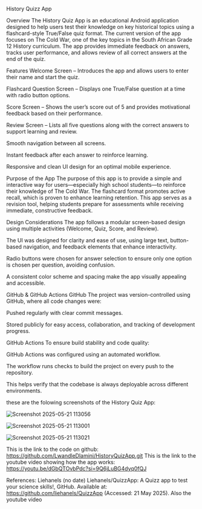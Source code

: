 History Quizz App

 Overview
The History Quiz App is an educational Android application designed to help users test their knowledge on key historical topics using a flashcard-style True/False quiz format. 
The current version of the app focuses on The Cold War, one of the key topics in the South African Grade 12 History curriculum.
The app provides immediate feedback on answers, tracks user performance, and allows review of all correct answers at the end of the quiz.

Features
 Welcome Screen – Introduces the app and allows users to enter their name and start the quiz.

 Flashcard Question Screen – Displays one True/False question at a time with radio button options.

 Score Screen – Shows the user’s score out of 5 and provides motivational feedback based on their performance.

 Review Screen – Lists all five questions along with the correct answers to support learning and review.

 Smooth navigation between all screens.

 Instant feedback after each answer to reinforce learning.

 Responsive and clean UI design for an optimal mobile experience.

 Purpose of the App
The purpose of this app is to provide a simple and interactive way for users—especially high school students—to reinforce their knowledge of The Cold War.
The flashcard format promotes active recall, which is proven to enhance learning retention.
This app serves as a revision tool, helping students prepare for assessments while receiving immediate, constructive feedback.

 Design Considerations
The app follows a modular screen-based design using multiple activities (Welcome, Quiz, Score, and Review).

The UI was designed for clarity and ease of use, using large text, button-based navigation, and feedback elements that enhance interactivity.

Radio buttons were chosen for answer selection to ensure only one option is chosen per question, avoiding confusion.

A consistent color scheme and spacing make the app visually appealing and accessible.

 GitHub & GitHub Actions
 GitHub
The project was version-controlled using GitHub, where all code changes were:

Pushed regularly with clear commit messages.

Stored publicly for easy access, collaboration, and tracking of development progress.

 GitHub Actions
To ensure build stability and code quality:

GitHub Actions was configured using an automated workflow.

The workflow runs checks to build the project on every push to the repository.

This helps verify that the codebase is always deployable across different environments.

these are the folowing screenshots of the History Quiz App:


![Screenshot 2025-05-21 113056](https://github.com/user-attachments/assets/704a0a34-9a7b-4c76-87f7-aa3938d63658)

![Screenshot 2025-05-21 113001](https://github.com/user-attachments/assets/96c29554-084a-4bda-a822-8567a0cb4781)

![Screenshot 2025-05-21 113021](https://github.com/user-attachments/assets/6e175c69-c59f-436b-acca-2c8b662890c5)




This is the link to the code on github: https://github.com/LwandleDlamini/HistoryQuizApp.git
This is the link to the youtube video showing how the app works: https://youtu.be/dGbQTOvbPdc?si=9Q6jLuBG4dyq0fQJ 



References:
Liehanels (no date) Liehanels/QuizzApp: A Quizz app to test your science skills!, GitHub. Available at: https://github.com/liehanels/QuizzApp (Accessed: 21 May 2025). 
Also the youtube video





